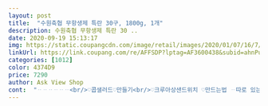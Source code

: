 ```yaml
---
layout: post 
title:  "수원축협 무항생제 특란 30구, 1800g, 1개" 
description: 수원축협 무항생제 특란 30 ..
date: 2020-09-19 15:13:17 
img: https://static.coupangcdn.com/image/retail/images/2020/01/07/16/7/63fc49b7-e304-4354-b226-cfb4ca4f41fb.jpg 
linkUrl: https://link.coupang.com/re/AFFSDP?lptag=AF3600438&subid=ahnPublicAsk&pageKey=1153527125&itemId=2128359252&vendorItemId=70126904793&traceid=V0-113-c778854939b9fbd9 
categories: [1012] 
color: 4374D9 
price: 7290 
author: Ask View Shop 
cont:  "ᆢᆢᆢᆢᆢᆢ<br/>♡콥샐러드♡만들기<br/>♡크루아상샌드위치 ♡만드는법 ᆢ따로 있는건 아니지만 제가 한 방법 알려드릴께요<br/>계란 노른자도 색감이 또렷하고 싱싱해요<br/>계란삶은거 가능<br/>굳이 힝들게 마트 안가도 되겠어요<br/>급해서 로켓프레쉬로 구입했어요<br/>나머지는 원하시는것 넣어주고요<br/>난황을 보면 지나면서 신선해 보입니다.<br/><br/>냉장고에 있는 샐러드에 쓸수있는 야채모두 가능하구요<br/>노른자 탱탱하고 흰자 탄력 좋네요<br/>두번째 구매 입니다.<br/><br/>두번째 구매한 달걀은 사진처럼<br/>드레싱은,<br/>마요네즈2,요거트 <br/> ▶ 5 스푼, 양파반개다진거 , 레몬청<br/> ▶ 5(레몬즙과 꿀)이탈리안파슬리 섞은 랜치드레싱을  부어서 먹으면됩니다<br/>사이즈도 좀 더 커진 것 같구요.<br/><br/>세로길이 6cm정도 크기 입니다<br/>소스바른 빵위에 양상추 올리고 오이올리고 치즈올리고 토마토 햄 계란슬라이스한 순으로 올려주시면 완성입니다<br/>아주 만족 합니다<br/>야채,고기를 깍뚝썰기로 잘라주시고 색깔의 조화를 맞춰서 세팅해주세요<br/>여기에 파르미지아노레지아노치즈를 갈아서올려줍니다<br/>요리할때 색감을 중요시 하는데 노란지단도 예쁘게 되네요<br/>유통기한은 1개월 여유있네요<br/>일단 깨진데 없고 ,  상태 깨끗하고, 크기 적당하고, 보장상태 좋아요<br/>지난번 다른업체것은 다섯개가 넘게 깨져와서 다시는 계란은 쿠팡으로 시키지 말아야겠다 했는데 급해서 할수없이 시켰는데도  이번에는 하나도 안깨지고 곱게 왔어요<br/>지단부쳐서 월남쌈,꼬마김밥,잡채 해먹고 프라이도 해먹고 완숙해서 샐러드나 쫄면 짜장면에도 떡볶이에도  하나씩 올려줍니다<br/>처음 구매한 달걀은 약간 덜 신선함을 보였어요<br/>코로나가 당분간 계속되는한 계속 재구매할거같습니다<br/>코로나로 집에서 식사하는 일이 많아서 계란 쓸일이 많아요<br/>콥샐러드 에는 랜치드레싱을 뿌려주는데요<br/>크루아상샌드위치  완성입니다<br/>크루아상을 한쪽면을 칼로 자르고 나눠서 빵안쪽에 소스 발라줍니다 (오뚜기홀그레인머스타드 발라주세요 ) ♡소스가 중요한거 같아요<br/>" 
---
```

